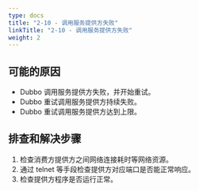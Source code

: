 ```yaml
---
type: docs
title: "2-10 - 调用服务提供方失败"
linkTitle: "2-10 - 调用服务提供方失败"
weight: 2
---
```


## 可能的原因

* Dubbo 调用服务提供方失败，并开始重试。
* Dubbo 重试调用服务提供方持续失败。
* Dubbo 重试调用服务提供方达到上限。

## 排查和解决步骤
1. 检查消费方提供方之间网络连接耗时等网络资源。
2. 通过 telnet 等手段检查提供方对应端口是否能正常响应。
3. 检查提供方程序是否运行正常。



<p style="margin-top: 3rem;"> </p>